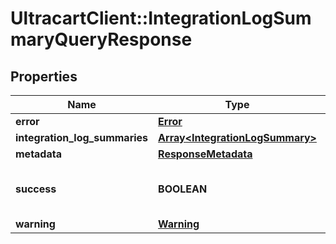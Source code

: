 # UltracartClient::IntegrationLogSummaryQueryResponse

## Properties
Name | Type | Description | Notes
------------ | ------------- | ------------- | -------------
**error** | [**Error**](Error.md) |  | [optional] 
**integration_log_summaries** | [**Array&lt;IntegrationLogSummary&gt;**](IntegrationLogSummary.md) |  | [optional] 
**metadata** | [**ResponseMetadata**](ResponseMetadata.md) |  | [optional] 
**success** | **BOOLEAN** | Indicates if API call was successful | [optional] 
**warning** | [**Warning**](Warning.md) |  | [optional] 


